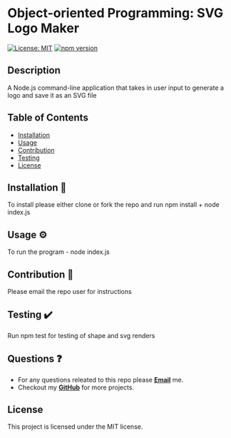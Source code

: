 # Object-oriented Programming: SVG Logo Maker

[![License: MIT](https://img.shields.io/badge/License-MIT-yellow.svg)](https://opensource.org/licenses/MIT)
[![npm version](https://badge.fury.io/js/npm.svg)](https://badge.fury.io/js/npm)

## Description
A  Node.js command-line application that takes in user input to generate a logo and save it as an SVG file

## Table of Contents
* [Installation](#installation)
* [Usage](#usage)
* [Contribution](#contribution)
* [Testing](#testing)
* [License](#license)

## Installation 🧰
To install please either clone or fork the repo and run npm install + node index.js

## Usage ⚙️
To run the program - node index.js

## Contribution 🙏
Please email the repo user for instructions

## Testing ✔️
Run npm test for testing of shape and svg renders

## Questions ❓
* For any questions releated to this repo please [**Email**](mailto:aaturner1995@gmail.com) me.
* Checkout my [**GitHub**](https://github.com/aturner1995) for more projects.

## License

This project is licensed under the MIT license.
